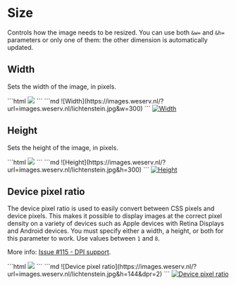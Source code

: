 # Size

Controls how the image needs to be resized. You can use both `&w=` and `&h=` parameters or only one
of them: the other dimension is automatically updated.

## Width <QueryString field="w" />

Sets the width of the image, in pixels.

<CodeGroup>
<CodeGroupItem title="HTML" active>
```html
<img src="//images.weserv.nl/?url=images.weserv.nl/lichtenstein.jpg&w=300">
```
</CodeGroupItem>

<CodeGroupItem title="Markdown">
```md
![Width](https://images.weserv.nl/?url=images.weserv.nl/lichtenstein.jpg&w=300)
```
</CodeGroupItem>
</CodeGroup>

<a href="/?url=images.weserv.nl/lichtenstein.jpg&w=300" target="_blank">
  <img :src="$withBase('/static/lichtenstein.jpg?w=300')" alt="Width">
</a>

## Height <QueryString field="h" />

Sets the height of the image, in pixels.

<CodeGroup>
<CodeGroupItem title="HTML" active>
```html
<img src="//images.weserv.nl/?url=images.weserv.nl/lichtenstein.jpg&h=300">
```
</CodeGroupItem>

<CodeGroupItem title="Markdown">
```md
![Height](https://images.weserv.nl/?url=images.weserv.nl/lichtenstein.jpg&h=300)
```
</CodeGroupItem>
</CodeGroup>

<a href="/?url=images.weserv.nl/lichtenstein.jpg&h=300" target="_blank">
  <img :src="$withBase('/static/lichtenstein.jpg?h=300')" alt="Height">
</a>

## Device pixel ratio <QueryString field="dpr" />

The device pixel ratio is used to easily convert between CSS pixels and device pixels. This makes it
possible to display images at the correct pixel density on a variety of devices such as Apple devices with
Retina Displays and Android devices. You must specify either a width, a height, or both for this parameter
to work. Use values between `1` and `8`.

More info: [Issue #115 - DPI support](https://github.com/weserv/images/issues/115).

<CodeGroup>
<CodeGroupItem title="HTML" active>
```html
<img src="//images.weserv.nl/?url=images.weserv.nl/lichtenstein.jpg&h=144&dpr=2">
```
</CodeGroupItem>

<CodeGroupItem title="Markdown">
```md
![Device pixel ratio](https://images.weserv.nl/?url=images.weserv.nl/lichtenstein.jpg&h=144&dpr=2)
```
</CodeGroupItem>
</CodeGroup>

<a href="/?url=images.weserv.nl/lichtenstein.jpg&h=144&dpr=2" target="_blank">
  <img :src="$withBase('/static/lichtenstein.jpg?h=144&dpr=2')" alt="Device pixel ratio">
</a>
